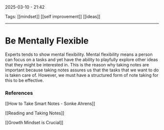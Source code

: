 2025-03-10 - 21:42

Tags: [[mindset]] [[self improvement]] [[ideas]]
_____
# Be Mentally Flexible

Experts tends to show mental flexibility. Mental flexibility means a person can focus on a tasks and yet have the ability to playfully explore other ideas that they might be interested in. This is the reason why taking notes are important because taking notes assures us that the tasks that we want to do is taken care of. However, we must have a structured form of note taking for this to be effective.


### References

[[How to Take Smart Notes - Sonke Ahrens]]

[[Reading and Taking Notes]]

[[Growth Mindset is Crucial]]